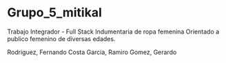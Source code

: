 # Grupo_5_mitikal
Trabajo Integrador - Full Stack
Indumentaria de ropa femenina
Orientado a publico femenino de diversas edades.

Rodriguez, Fernando
Costa Garcia, Ramiro
Gomez, Gerardo


